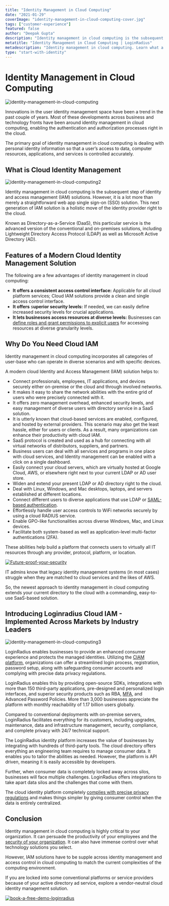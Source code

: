 ```yaml
---
title: "Identity Management in Cloud Computing"
date: "2021-01-29"
coverImage: "identity-management-in-cloud-computing-cover.jpg"
tags: ["customer-experience"]
featured: false 
author: "Deepak Gupta"
description: "Identity management in cloud computing is the subsequent step of identity and access management (IAM) solutions. However, it is a lot more than merely a straightforward web app single sign-on (SSO) solution. This next generation of IAM solution is a holistic move of the identity provider right to the cloud. "
metatitle: "Identity Management in Cloud Computing | LoginRadius"
metadescription: "Identity management in cloud computing. Learn what a modern cloud identity management solution looks like and the benefits it offers businesses."
type: "start-with-identity"
---
```



# Identity Management in Cloud Computing

![identity-management-in-cloud-computing](identity-management-in-cloud-computing-1.jpg)


Innovations in the user identity management space have been a trend in the past couple of years. Most of these developments across business and technology fronts have been around identity management in cloud computing, enabling the authentication and authorization processes right in the cloud.

The primary goal of identity management in cloud computing is dealing with personal identity information so that a user’s access to data, computer resources, applications, and services is controlled accurately. 


## What is Cloud Identity Management

![identity-management-in-cloud-computing2](identity-management-in-cloud-computing-2.jpg)



Identity management in cloud computing is the subsequent step of identity and access management (IAM) solutions. However, it is a lot more than merely a straightforward web app single sign-on (SSO) solution. This next generation of IAM solution is a holistic move of the identity provider right to the cloud. 

Known as Directory-as-a-Service (DaaS), this particular service is the advanced version of the conventional and on-premises solutions, including Lightweight Directory Access Protocol (LDAP) as well as Microsoft Active Directory (AD).


## Features of a Modern Cloud Identity Management Solution

The following are a few advantages of identity management in cloud computing:



*   **It offers a consistent access control interface:** Applicable for all cloud platform services; Cloud IAM solutions provide a clean and single access control interface. 
*    **It offers** s**uperior security levels:** If needed, we can easily define increased security levels for crucial applications.
*   **It lets businesses access resources at diverse levels:** Businesses can[ define roles and grant permissions to explicit users](https://www.loginradius.com/role-management/) for accessing resources at diverse granularity levels.


## Why Do You Need Cloud IAM

Identity management in cloud computing incorporates all categories of user-base who can operate in diverse scenarios and with specific devices. 

A modern cloud Identity and Access Management (IAM) solution helps to:



*   Connect professionals, employees, IT applications, and devices securely either on-premise or the cloud and through involved networks.
*   It makes it easy to share the network abilities with the entire grid of users who were precisely connected with it.
*   It offers zero management overhead, enhanced security levels, and easy management of diverse users with directory service in a SaaS solution.
*   It is utterly known that cloud-based services are enabled, configured, and hosted by external providers. This scenario may also get the least hassle, either for users or clients. As a result, many organizations can enhance their productivity with cloud IAM.
*   SaaS protocol is created and used as a hub for connecting with all virtual networks of distributors, suppliers, and partners.
*   Business users can deal with all services and programs in one place with cloud services, and Identity management can be enabled with a click on a single dashboard.
*   Easily connect your cloud servers, which are virtually hosted at Google Cloud, AWS, or elsewhere right next to your current LDAP or AD user store.
*   Widen and extend your present LDAP or AD directory right to the cloud.
*   Deal with Linux, Windows, and Mac desktops, laptops, and servers established at different locations.
*   Connect different users to diverse applications that use LDAP or [SAML-based authentication](https://www.loginradius.com/single-sign-on/).
*   Effortlessly handle user access controls to WiFi networks securely by using a cloud RADIUS service.
*   Enable GPO-like functionalities across diverse Windows, Mac, and Linux devices.
*   Facilitate both system-based as well as application-level multi-factor authentications (2FA).

These abilities help build a platform that connects users to virtually all IT resources through any provider, protocol, platform, or location. 

[![Future-proof-your-security](Future-proof-your-security.png)](https://www.loginradius.com/resource/cloud-security-system-sase-whitepaper)

IT admins know that legacy identity management systems (in most cases) struggle when they are matched to cloud services and the likes of AWS. 

So, the newest approach to identity management in cloud computing extends your current directory to the cloud with a commanding, easy-to-use SaaS-based solution.


## Introducing Loginradius Cloud IAM - Implemented Across Markets by Industry Leaders

![identity-management-in-cloud-computing3](identity-management-in-cloud-computing-3.png)

LoginRadius enables businesses to provide an enhanced consumer experience and protects the managed identities. Utilizing the [CIAM platform](https://www.loginradius.com/), organizations can offer a streamlined login process, registration, password setup, along with safeguarding consumer accounts and complying with precise data privacy regulations.

LoginRadius enables this by providing open-source SDKs, integrations with more than 150 third-party applications, pre-designed and personalized login interfaces, and superior security products such as RBA, [MFA](https://www.loginradius.com/blog/start-with-identity/2019/06/what-is-multi-factor-authentication/), and Advanced Password Policies. More than 3,000 businesses appreciate the platform with monthly reachability of 1.17 billion users globally.

Compared to conventional deployments with on-premise servers, LoginRadius facilitates everything for its customers, including upgrades, maintenance, data and infrastructure management, security, compliance, and complete privacy with 24/7 technical support.

The LoginRadius identity platform increases the value of businesses by integrating with hundreds of third-party tools. The cloud directory offers everything an engineering team requires to manage consumer data. It enables you to tailor the abilities as needed. However, the platform is API driven, meaning it is easily accessible by developers.

Further, when consumer data is completely locked away across silos, businesses will face multiple challenges. LoginRadius offers integrations to take apart data silos and the challenges that come with them.

The cloud identity platform completely [complies with precise privacy regulations](https://www.loginradius.com/compliances/#:~:text=The%20LoginRadius%20Identity%20Platform%20is%20designed%20to%20handle%20consent%20management,helps%20you%20meet%20GDPR%20requirements.) and makes things simpler by giving consumer control when the data is entirely centralized. 


## Conclusion

Identity management in cloud computing is highly critical to your organization. It can persuade the productivity of your employees and the [security of your organization](https://www.loginradius.com/blog/start-with-identity/2020/06/consumer-data-privacy-security/). It can also have immense control over what technology solutions you select.

However, IAM solutions have to be supple across identity management and access control in cloud computing to match the current complexities of the computing environment. 

If you are locked into some conventional platforms or service providers because of your active directory ad service, explore a vendor-neutral cloud identity management solution.

[![book-a-free-demo-loginradius](book-a-demo-loginradius.png)](https://www.loginradius.com/book-a-demo/)

